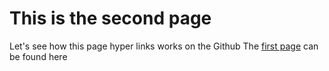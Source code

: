 # This is the second page

Let's see how this page hyper links works on the Github 
The [first page](/Rq4XlqryTcSG5dp_A-WdGA) can be found here